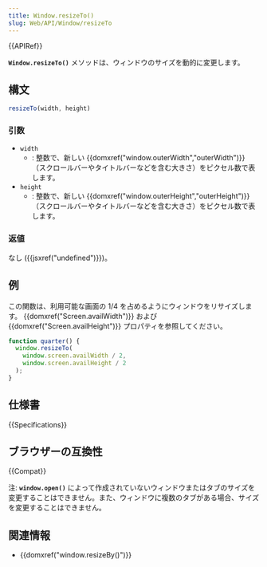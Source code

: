 ```yaml
---
title: Window.resizeTo()
slug: Web/API/Window/resizeTo
---
```


{{APIRef}}

**`Window.resizeTo()`** メソッドは、ウィンドウのサイズを動的に変更します。

## 構文

```js
resizeTo(width, height)
```

### 引数

- `width`
  - : 整数で、新しい {{domxref("window.outerWidth","outerWidth")}} （スクロールバーやタイトルバーなどを含む大きさ）をピクセル数で表します。
- `height`
  - : 整数で、新しい {{domxref("window.outerHeight","outerHeight")}} （スクロールバーやタイトルバーなどを含む大きさ）をピクセル数で表します。

### 返値

なし ({{jsxref("undefined")}})。

## 例

この関数は、利用可能な画面の 1/4 を占めるようにウィンドウをリサイズします。 {{domxref("Screen.availWidth")}} および {{domxref("Screen.availHeight")}} プロパティを参照してください。

```js
function quarter() {
  window.resizeTo(
    window.screen.availWidth / 2,
    window.screen.availHeight / 2
  );
}
```

## 仕様書

{{Specifications}}

## ブラウザーの互換性

{{Compat}}

注: **`window.open()`** によって作成されていないウィンドウまたはタブのサイズを変更することはできません。また、ウィンドウに複数のタブがある場合、サイズを変更することはできません。

## 関連情報

- {{domxref("window.resizeBy()")}}
